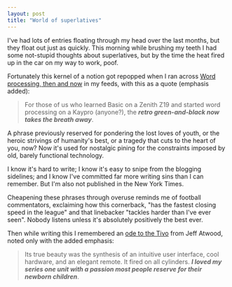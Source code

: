 ```yaml
---
layout: post
title: "World of superlatives"
---
```




<p>I've had lots of entries floating through my head over the last months, but they float out just as quickly. This morning while brushing my teeth I had some not-stupid thoughts about superlatives, but by the time the heat fired up in the car on my way to work, poof.</p>

<p>Fortunately this kernel of a notion got repopped when I ran across <a href="http://www.wordyard.com/2008/02/25/word-processing/">Word processing, then and now</a> in my feeds, with this as a quote (emphasis added):</p>
  
<blockquote>
For those of us who learned Basic on a Zenith Z19 and started word processing on a Kaypro (anyone?), the <b><i>retro green-and-black now takes the breath away</i></b>.
</blockquote>
  
<p>A phrase previously reserved for pondering   the lost loves of youth, or the heroic strivings of humanity's best, or a tragedy that cuts to the heart of you, now? Now it's used for nostalgic pining for the constraints imposed by old, barely functional technology.</p>

<p>I know it's hard to write; I know it's easy to snipe from the blogging sidelines; and I know I've committed far more writing sins than I can remember. But I'm also not published in the New York Times.</p>

<p>Cheapening these phrases through overuse reminds me of football commentators, exclaiming how this cornerback, "has the fastest closing speed in the league" and that linebacker "tackles harder than I've ever seen". Nobody listens unless it's absolutely positively the best ever.</p>

<p>Then while writing this I remembered an <a href="http://www.codinghorror.com/blog/archives/001060.html">ode to the Tivo</a> from Jeff Atwood, noted only with the added emphasis:</p>

<blockquote>
Its true beauty was the synthesis of an intuitive user interface, cool hardware, and an elegant remote. It fired on all cylinders. <b><i>I loved my series one unit with a passion most people reserve for their newborn children</i></b>.
</blockquote>


